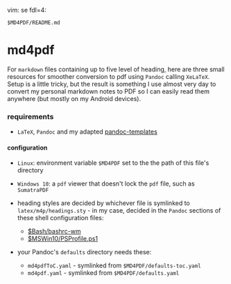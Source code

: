 vim: se fdl=4:

    $MD4PDF/README.md

md4pdf
======

For `markdown` files containing up to five level of heading, here are three small resources for smoother conversion to pdf using `Pandoc` calling `XeLaTeX`. Setup is a little tricky, but the result is something I use almost very day to convert my personal markdown notes to PDF so I can easily read them anywhere (but mostly on my Android devices).

### requirements
- `LaTeX`, `Pandoc` and my adapted [pandoc-templates](https://github.com/harriott/pandoc-templates)

#### configuration
- `Linux`: environment variable `$MD4PDF` set to the the path of this file's directory
- `Windows 10`: a `pdf` viewer that doesn't lock the `pdf` file, such as `SumatraPDF`

- heading styles are decided by whichever file is symlinked to `latex/m4p/headings.sty` - in my case, decided in the `Pandoc` sections of these shell configuration files:
    - [$Bash/bashrc-wm](https://github.com/harriott/OS-ArchBuilds/blob/master/jo/Bash/bashrc-wm)
    - [$MSWin10/PSProfile.ps1](https://github.com/harriott/OS-MSWin10/blob/master/PSProfile.ps1)
- your Pandoc's `defaults` directory needs these:
    - `md4pdfToC.yaml` - symlinked from `$MD4PDF/defaults-toc.yaml`
    - `md4pdf.yaml` - symlinked from `$MD4PDF/defaults.yaml`

